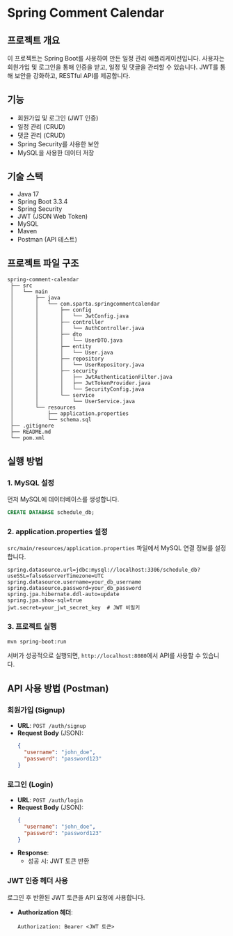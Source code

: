 # Spring Comment Calendar

## 프로젝트 개요
이 프로젝트는 Spring Boot를 사용하여 만든 일정 관리 애플리케이션입니다. 사용자는 회원가입 및 로그인을 통해 인증을 받고, 일정 및 댓글을 관리할 수 있습니다. JWT를 통해 보안을 강화하고, RESTful API를 제공합니다.

## 기능
- 회원가입 및 로그인 (JWT 인증)
- 일정 관리 (CRUD)
- 댓글 관리 (CRUD)
- Spring Security를 사용한 보안
- MySQL을 사용한 데이터 저장

## 기술 스택
- Java 17
- Spring Boot 3.3.4
- Spring Security
- JWT (JSON Web Token)
- MySQL
- Maven
- Postman (API 테스트)

## 프로젝트 파일 구조

```
spring-comment-calendar
 ├── src
 │   └── main
 │       ├── java
 │       │   └── com.sparta.springcommentcalendar
 │       │       ├── config
 │       │       │   └── JwtConfig.java
 │       │       ├── controller
 │       │       │   └── AuthController.java
 │       │       ├── dto
 │       │       │   └── UserDTO.java
 │       │       ├── entity
 │       │       │   └── User.java
 │       │       ├── repository
 │       │       │   └── UserRepository.java
 │       │       ├── security
 │       │       │   ├── JwtAuthenticationFilter.java
 │       │       │   ├── JwtTokenProvider.java
 │       │       │   └── SecurityConfig.java
 │       │       └── service
 │       │           └── UserService.java
 │       └── resources
 │           ├── application.properties
 │           └── schema.sql
 ├── .gitignore
 ├── README.md
 └── pom.xml
```

## 실행 방법

### 1. MySQL 설정
먼저 MySQL에 데이터베이스를 생성합니다.

```sql
CREATE DATABASE schedule_db;
```

### 2. application.properties 설정
`src/main/resources/application.properties` 파일에서 MySQL 연결 정보를 설정합니다.

```properties
spring.datasource.url=jdbc:mysql://localhost:3306/schedule_db?useSSL=false&serverTimezone=UTC
spring.datasource.username=your_db_username
spring.datasource.password=your_db_password
spring.jpa.hibernate.ddl-auto=update
spring.jpa.show-sql=true
jwt.secret=your_jwt_secret_key  # JWT 비밀키
```

### 3. 프로젝트 실행
```bash
mvn spring-boot:run
```

서버가 성공적으로 실행되면, `http://localhost:8080`에서 API를 사용할 수 있습니다.

## API 사용 방법 (Postman)

### 회원가입 (Signup)
- **URL**: `POST /auth/signup`
- **Request Body** (JSON):
  ```json
  {
    "username": "john_doe",
    "password": "password123"
  }
  ```

### 로그인 (Login)
- **URL**: `POST /auth/login`
- **Request Body** (JSON):
  ```json
  {
    "username": "john_doe",
    "password": "password123"
  }
  ```
- **Response**:
  - 성공 시: JWT 토큰 반환

### JWT 인증 헤더 사용
로그인 후 반환된 JWT 토큰을 API 요청에 사용합니다.

- **Authorization 헤더**:
  ```
  Authorization: Bearer <JWT 토큰>
  ```
